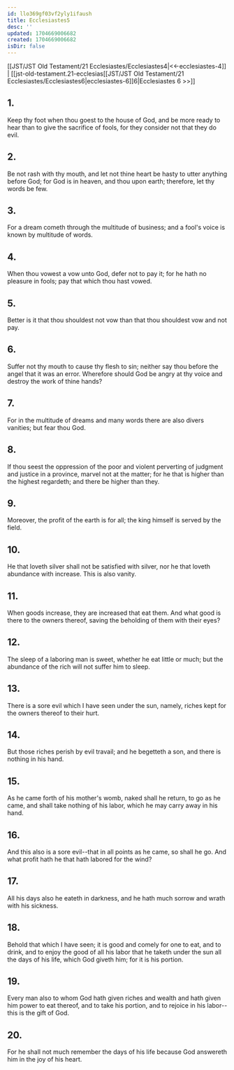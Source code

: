 ```yaml
---
id: llo369gf03vf2yly1ifaush
title: Ecclesiastes5
desc: ''
updated: 1704669006682
created: 1704669006682
isDir: false
---
```

[[JST/JST Old Testament/21 Ecclesiastes/Ecclesiastes4|<<-ecclesiastes-4]] | [[jst-old-testament.21-ecclesias[[JST/JST Old Testament/21 Ecclesiastes/Ecclesiastes6|ecclesiastes-6]]6|Ecclesiastes 6 >>]]
## 1.
Keep thy foot when thou goest to the house of God, and be more ready to hear than to give the sacrifice of fools, for they consider not that they do evil.
## 2.
Be not rash with thy mouth, and let not thine heart be hasty to utter anything before God; for God is in heaven, and thou upon earth; therefore, let thy words be few.
## 3.
For a dream cometh through the multitude of business; and a fool\'s voice is known by multitude of words.
## 4.
When thou vowest a vow unto God, defer not to pay it; for he hath no pleasure in fools; pay that which thou hast vowed.
## 5.
Better is it that thou shouldest not vow than that thou shouldest vow and not pay.
## 6.
Suffer not thy mouth to cause thy flesh to sin; neither say thou before the angel that it was an error. Wherefore should God be angry at thy voice and destroy the work of thine hands?
## 7.
For in the multitude of dreams and many words there are also divers vanities; but fear thou God.
## 8.
If thou seest the oppression of the poor and violent perverting of judgment and justice in a province, marvel not at the matter; for he that is higher than the highest regardeth; and there be higher than they.
## 9.
Moreover, the profit of the earth is for all; the king himself is served by the field.
## 10.
He that loveth silver shall not be satisfied with silver, nor he that loveth abundance with increase. This is also vanity.
## 11.
When goods increase, they are increased that eat them. And what good is there to the owners thereof, saving the beholding of them with their eyes?
## 12.
The sleep of a laboring man is sweet, whether he eat little or much; but the abundance of the rich will not suffer him to sleep.
## 13.
There is a sore evil which I have seen under the sun, namely, riches kept for the owners thereof to their hurt.
## 14.
But those riches perish by evil travail; and he begetteth a son, and there is nothing in his hand.
## 15.
As he came forth of his mother\'s womb, naked shall he return, to go as he came, and shall take nothing of his labor, which he may carry away in his hand.
## 16.
And this also is a sore evil\--that in all points as he came, so shall he go. And what profit hath he that hath labored for the wind?
## 17.
All his days also he eateth in darkness, and he hath much sorrow and wrath with his sickness.
## 18.
Behold that which I have seen; it is good and comely for one to eat, and to drink, and to enjoy the good of all his labor that he taketh under the sun all the days of his life, which God giveth him; for it is his portion.
## 19.
Every man also to whom God hath given riches and wealth and hath given him power to eat thereof, and to take his portion, and to rejoice in his labor\--this is the gift of God.
## 20.
For he shall not much remember the days of his life because God answereth him in the joy of his heart.

